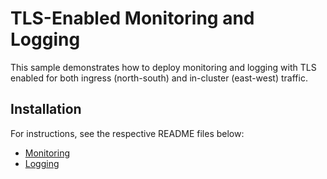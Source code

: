 # TLS-Enabled Monitoring and Logging

This sample demonstrates how to deploy monitoring and logging with
TLS enabled for both ingress (north-south) and in-cluster (east-west)
traffic.

## Installation

For instructions, see the respective README files below:

* [Monitoring](monitoring)
* [Logging](logging)
